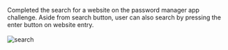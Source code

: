 Completed the search for a website on the password manager app challenge. Aside
from search button, user can also search by pressing the enter button on website entry.
<br>
<br>
  ![search](https://user-images.githubusercontent.com/122131469/218095373-ab2ee41f-2aa5-41e1-b9f8-460075d9f682.JPG)
